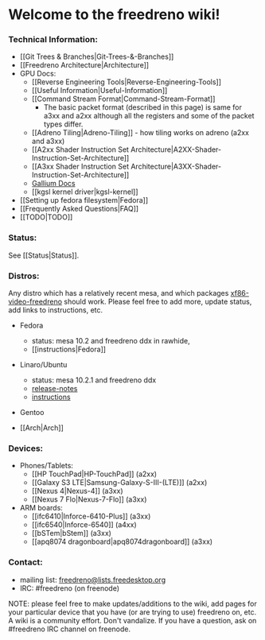 # Welcome to the freedreno wiki!

### Technical Information:
* [[Git Trees & Branches|Git-Trees-&-Branches]]
* [[Freedreno Architecture|Architecture]]
* GPU Docs:
  * [[Reverse Engineering Tools|Reverse-Engineering-Tools]]
  * [[Useful Information|Useful-Information]]
  * [[Command Stream Format|Command-Stream-Format]]
     * The basic packet format (described in this page) is same for a3xx and a2xx although all the registers and some of the packet types differ.
  * [[Adreno Tiling|Adreno-Tiling]] - how tiling works on adreno (a2xx and a3xx)
  * [[A2xx Shader Instruction Set Architecture|A2XX-Shader-Instruction-Set-Architecture]]
  * [[A3xx Shader Instruction Set Architecture|A3XX-Shader-Instruction-Set-Architecture]]
  * [Gallium Docs](http://gallium.readthedocs.org/en/latest/)
  * [[kgsl kernel driver|kgsl-kernel]]
* [[Setting up fedora filesystem|Fedora]]
* [[Frequently Asked Questions|FAQ]]
* [[TODO|TODO]]

### Status:
See [[Status|Status]].

### Distros:
Any distro which has a relatively recent mesa, and which packages [xf86-video-freedreno](http://cgit.freedesktop.org/xorg/driver/xf86-video-freedreno/) should work.  Please feel free to add more, update status, add links to instructions, etc.
* Fedora
  * status: mesa 10.2 and freedreno ddx in rawhide, 
  * [[instructions|Fedora]]
* Linaro/Ubuntu
  * status: mesa 10.2.1 and freedreno ddx
  * [release-notes](http://releases.linaro.org/14.06/ubuntu/ifc6410)
  * [instructions](https://wiki.linaro.org/Boards/IFC6410)

* Gentoo
* [[Arch|Arch]]

### Devices: 
* Phones/Tablets:
  * [[HP TouchPad|HP-TouchPad]] (a2xx)
  * [[Galaxy S3 LTE|Samsung-Galaxy-S-III-(LTE)]] (a2xx)
  * [[Nexus 4|Nexus-4]] (a3xx)
  * [[Nexus 7 Flo|Nexus-7-Flo]] (a3xx)
* ARM boards:
  * [[ifc6410|Inforce-6410-Plus]] (a3xx)
  * [[ifc6540|Inforce-6540]] (a4xx)
  * [[bSTem|bStem]] (a3xx)
  * [[apq8074 dragonboard|apq8074dragonboard]] (a3xx)

### Contact:
 * mailing list: [freedreno@lists.freedesktop.org](http://lists.freedesktop.org/mailman/listinfo/freedreno)
 * IRC: #freedreno (on freenode)

NOTE: please feel free to make updates/additions to the wiki, add pages for your particular device that you have (or are trying to use) freedreno on, etc.  A wiki is a community effort.  Don't vandalize.  If you have a question, ask on #freedreno IRC channel on freenode.
